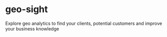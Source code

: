 # geo-sight
Explore geo analytics to find your clients, potential customers and improve your business knowledge

